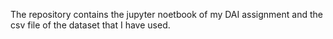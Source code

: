 The repository contains the jupyter noetbook of my DAI assignment and the csv file of the dataset that I have used.
